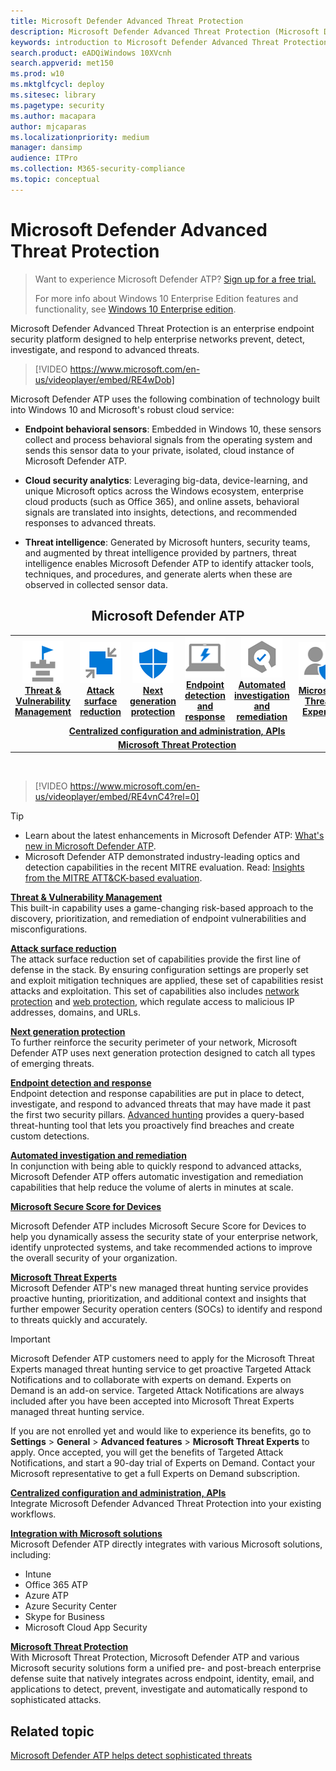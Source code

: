 ```yaml
---
title: Microsoft Defender Advanced Threat Protection
description: Microsoft Defender Advanced Threat Protection (Microsoft Defender ATP) is an enterprise endpoint security platform that helps defend against advanced persistent threats.
keywords: introduction to Microsoft Defender Advanced Threat Protection, introduction to Microsoft Defender ATP, cybersecurity, advanced persistent threat, enterprise security, machine behavioral sensor, cloud security, analytics, threat intelligence, attack surface reduction, next generation protection, automated investigation and remediation, microsoft threat experts, secure score, advanced hunting, microsoft threat protection, cyber threat hunting
search.product: eADQiWindows 10XVcnh
search.appverid: met150
ms.prod: w10
ms.mktglfcycl: deploy
ms.sitesec: library
ms.pagetype: security
ms.author: macapara
author: mjcaparas
ms.localizationpriority: medium
manager: dansimp
audience: ITPro
ms.collection: M365-security-compliance 
ms.topic: conceptual
---
```


# Microsoft Defender Advanced Threat Protection

> Want to experience Microsoft Defender ATP? [Sign up for a free trial.](https://www.microsoft.com/microsoft-365/windows/microsoft-defender-atp?ocid=docs-wdatp-main-abovefoldlink)
>
> For more info about Windows 10 Enterprise Edition features and functionality, see [Windows 10 Enterprise edition](https://www.microsoft.com/WindowsForBusiness/buy).

Microsoft Defender Advanced Threat Protection is an enterprise endpoint security platform designed to help enterprise networks prevent, detect, investigate, and respond to advanced threats.
<p></p>

>[!VIDEO https://www.microsoft.com/en-us/videoplayer/embed/RE4wDob]

Microsoft Defender ATP uses the following combination of technology built into Windows 10 and Microsoft's robust cloud service:

-   **Endpoint behavioral sensors**: Embedded in Windows 10, these sensors
    collect and process behavioral signals from the operating system and sends this sensor data to your private, isolated, cloud instance of Microsoft Defender ATP.


-   **Cloud security analytics**: Leveraging big-data, device-learning, and
    unique Microsoft optics across the Windows ecosystem,
    enterprise cloud products (such as Office 365), and online assets, behavioral signals
    are translated into insights, detections, and recommended responses
    to advanced threats.

-   **Threat intelligence**: Generated by Microsoft hunters, security teams,
    and augmented by threat intelligence provided by partners, threat
    intelligence enables Microsoft Defender ATP to identify attacker
    tools, techniques, and procedures, and generate alerts when these
    are observed in collected sensor data.


<center><h2>Microsoft Defender ATP</center></h2>
<table>
<tr>
<td><a href="#tvm"><center><img src="images/TVM_icon.png"> <br><b>Threat & Vulnerability Management</b></center></a></td>
<td><a href="#asr"><center><img src="images/asr-icon.png"><br><b>Attack surface reduction</b></center></a></td>
<td><center><a href="#ngp"><img src="images/ngp-icon.png"><br> <b>Next generation protection</b></a></center></td>
<td><center><a href="#edr"><img src="images/edr-icon.png"><br> <b>Endpoint detection and response</b></a></center></td>
<td><center><a href="#ai"><img src="images/air-icon.png"><br> <b>Automated investigation and remediation</b></a></center></td>
<td><center><a href="#mte"><img src="images/mte-icon.png"><br> <b>Microsoft Threat Experts</b></a></center></td>
</tr>
<tr>
<td colspan="7">
<a href="#apis"><center><b>Centralized configuration and administration, APIs</a></b></center></td>
</tr>
<tr>
<td colspan="7"><a href="#mtp"><center><b>Microsoft Threat Protection</a></center></b></td>
</tr>
</table>
<br>

<p></p>

>[!VIDEO https://www.microsoft.com/en-us/videoplayer/embed/RE4vnC4?rel=0] 

> [!TIP]
> - Learn about the latest enhancements in Microsoft Defender ATP: [What's new in Microsoft Defender ATP](https://cloudblogs.microsoft.com/microsoftsecure/2018/11/15/whats-new-in-windows-defender-atp/).
> - Microsoft Defender ATP demonstrated industry-leading optics and detection capabilities in the recent MITRE evaluation. Read: [Insights from the MITRE ATT&CK-based evaluation](https://cloudblogs.microsoft.com/microsoftsecure/2018/12/03/insights-from-the-mitre-attack-based-evaluation-of-windows-defender-atp/).

<a name="tvm"></a>

**[Threat & Vulnerability Management](next-gen-threat-and-vuln-mgt.md)**<br>
This built-in capability uses a game-changing risk-based approach to the discovery, prioritization, and remediation of endpoint vulnerabilities and misconfigurations. 

<a name="asr"></a>

**[Attack surface reduction](overview-attack-surface-reduction.md)**<br>
The attack surface reduction set of capabilities provide the first line of defense in the stack. By ensuring configuration settings are properly set and exploit mitigation techniques are applied, these set of capabilities resist attacks and exploitation. This set of capabilities also includes [network protection](network-protection.md) and [web protection](web-protection-overview.md), which regulate access to malicious IP addresses, domains, and URLs. 

<a name="ngp"></a>

**[Next generation protection](https://docs.microsoft.com/windows/security/threat-protection/microsoft-defender-antivirus/microsoft-defender-antivirus-in-windows-10)**<br>
To further reinforce the security perimeter of your network, Microsoft Defender ATP uses next generation protection designed to catch all types of emerging threats.

<a name="edr"></a>

**[Endpoint detection and response](overview-endpoint-detection-response.md)**<br>
Endpoint detection and response capabilities are put in place to detect, investigate, and respond to advanced threats that may have made it past the first two security pillars. [Advanced hunting](advanced-hunting-overview.md) provides a query-based threat-hunting tool that lets you proactively find breaches and create custom detections.

<a name="ai"></a>

**[Automated investigation and remediation](automated-investigations.md)**<br>
In conjunction with being able to quickly respond to advanced attacks, Microsoft Defender ATP offers automatic investigation and remediation capabilities that help reduce the volume of alerts in minutes at scale. 

<a name="ss"></a>

**[Microsoft Secure Score for Devices](tvm-microsoft-secure-score-devices.md)**<br>

Microsoft Defender ATP includes Microsoft Secure Score for Devices to help you dynamically assess the security state of your enterprise network, identify unprotected systems, and take recommended actions to improve the overall security of your organization.

<a name="mte"></a>

**[Microsoft Threat Experts](microsoft-threat-experts.md)**<br>
Microsoft Defender ATP's new managed threat hunting service provides proactive hunting, prioritization, and additional context and insights that further empower Security operation centers (SOCs) to identify and respond to threats quickly and accurately.

>[!IMPORTANT]
>Microsoft Defender ATP customers need to apply for the Microsoft Threat Experts managed threat hunting service to get proactive Targeted Attack Notifications and to collaborate with experts on demand. Experts on Demand is an add-on service. Targeted Attack Notifications are always included after you have been accepted into Microsoft Threat Experts managed threat hunting service.<p>
><p>If you are not enrolled yet and would like to experience its benefits, go to <b>Settings</b> > <b>General</b> > <b>Advanced features</b> > <b>Microsoft Threat Experts</b> to apply. Once accepted, you will get the benefits of Targeted Attack Notifications, and start a  90-day trial of Experts on Demand. Contact your Microsoft representative to get a full Experts on Demand subscription.

<a name="apis"></a>

**[Centralized configuration and administration, APIs](management-apis.md)**<br>
Integrate Microsoft Defender Advanced Threat Protection into your existing workflows.

<a name="mtp"></a>

**[Integration with Microsoft solutions](threat-protection-integration.md)** <br>
 Microsoft Defender ATP directly integrates with various Microsoft solutions, including:
- Intune
- Office 365 ATP
- Azure ATP
- Azure Security Center
- Skype for Business 
- Microsoft Cloud App Security

**[Microsoft Threat Protection](https://docs.microsoft.com/microsoft-365/security/mtp/microsoft-threat-protection)**<br>
 With Microsoft Threat Protection, Microsoft Defender ATP and various Microsoft security solutions form a unified pre- and post-breach enterprise defense suite that natively integrates across endpoint, identity, email, and applications to detect, prevent, investigate and automatically respond to sophisticated attacks.


## Related topic
[Microsoft Defender ATP helps detect sophisticated threats](https://www.microsoft.com/en-us/itshowcase/microsoft-defender-atps-antivirus-capabilities-boost-malware-protection)
